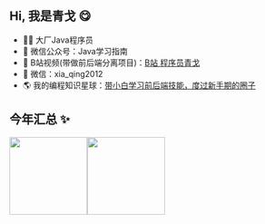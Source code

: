 ## Hi, 我是青戈 😋

- 🧑‍💻 大厂Java程序员
- 🚀 微信公众号：Java学习指南
- 👾 B站视频(带做前后端分离项目)：<a href="https://space.bilibili.com/402779077" target="_blank">B站 程序员青戈</a>
- 💬 微信：xia_qing2012
- 🌎 我的编程知识星球：<a target="_blank" href="https://wx.zsxq.com/dweb2/index/group/88858581128482">带小白学习前后端技能，度过新手期的圈子</a>

## 今年汇总 ✨

<img align="" height="137px" src="https://github-readme-stats.vercel.app/api?username=jinhe404&hide_title=true&hide_border=true&show_icons=true&include_all_commits=true&line_height=21&bg_color=0,EC6C6C,FFD479,FFFC79,73FA79&theme=graywhite&locale=cn" /><img align="" height="137px" src="https://github-readme-stats.vercel.app/api/top-langs/?username=jinhe404&hide_title=true&hide_border=true&layout=compact&bg_color=0,73FA79,73FDFF,D783FF&theme=graywhite&locale=cn" />